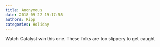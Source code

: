 ```yaml
---
title: Anonymous
date: 2018-09-22 19:17:55
authors: Ripp
categories: Holiday
---
```


 Watch Catalyst win this one.  These folks are too slippery to get caught